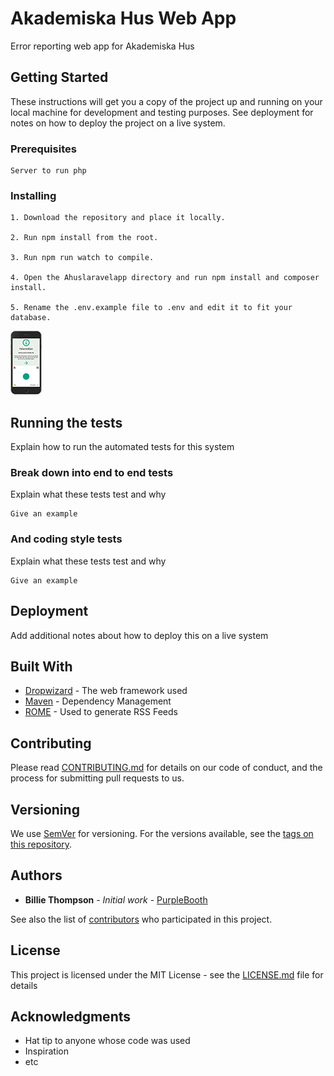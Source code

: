 # Akademiska Hus Web App

Error reporting web app for Akademiska Hus

## Getting Started

These instructions will get you a copy of the project up and running on your local machine for development and testing purposes. See deployment for notes on how to deploy the project on a live system.

### Prerequisites

```
Server to run php
```

### Installing

```
1. Download the repository and place it locally.

2. Run npm install from the root.

3. Run npm run watch to compile.

4. Open the Ahuslaravelapp directory and run npm install and composer install.

5. Rename the .env.example file to .env and edit it to fit your database.
```

![Alt text](./demo.png?raw=trues=600)

## Running the tests

Explain how to run the automated tests for this system

### Break down into end to end tests

Explain what these tests test and why

```
Give an example
```

### And coding style tests

Explain what these tests test and why

```
Give an example
```

## Deployment

Add additional notes about how to deploy this on a live system

## Built With

* [Dropwizard](http://www.dropwizard.io/1.0.2/docs/) - The web framework used
* [Maven](https://maven.apache.org/) - Dependency Management
* [ROME](https://rometools.github.io/rome/) - Used to generate RSS Feeds

## Contributing

Please read [CONTRIBUTING.md](https://gist.github.com/PurpleBooth/b24679402957c63ec426) for details on our code of conduct, and the process for submitting pull requests to us.

## Versioning

We use [SemVer](http://semver.org/) for versioning. For the versions available, see the [tags on this repository](https://github.com/your/project/tags). 

## Authors

* **Billie Thompson** - *Initial work* - [PurpleBooth](https://github.com/PurpleBooth)

See also the list of [contributors](https://github.com/your/project/contributors) who participated in this project.

## License

This project is licensed under the MIT License - see the [LICENSE.md](LICENSE.md) file for details

## Acknowledgments

* Hat tip to anyone whose code was used
* Inspiration
* etc
